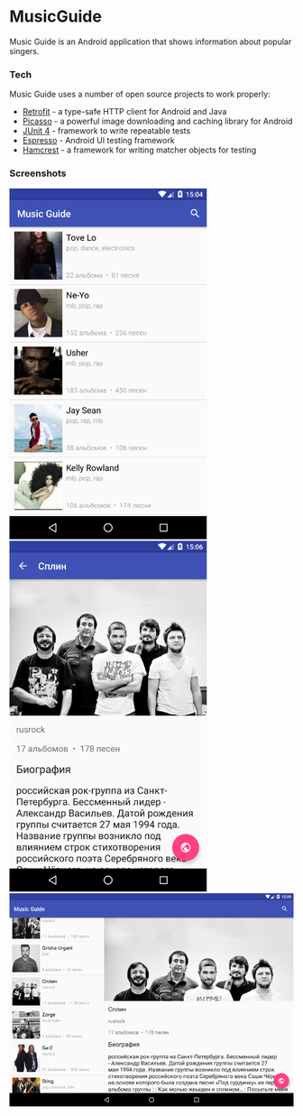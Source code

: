 # MusicGuide
Music Guide is an Android application that shows information about popular singers.

### Tech

Music Guide uses a number of open source projects to work properly:

* [Retrofit] - a type-safe HTTP client for Android and Java
* [Picasso] - a powerful image downloading and caching library for Android
* [JUnit 4] - framework to write repeatable tests
* [Espresso] - Android UI testing framework
* [Hamcrest] - a framework for writing matcher objects for testing

### Screenshots

<img src="Docs/screenshot1.png" width="350">
<img src="Docs/screenshot2.png" width="350">
</br>
<img src="Docs/screenshot3.png" width="800">

[Retrofit]: <http://square.github.io/retrofit/>
[Picasso]: <http://square.github.io/picasso/>
[Espresso]: <https://google.github.io/android-testing-support-library/docs/espresso/index.html>
[Hamcrest]: <http://hamcrest.org/>
[JUnit 4]: <http://junit.org/junit4/>